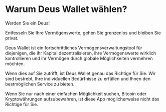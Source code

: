 # Warum Deus Wallet wählen?

Werden Sie ein Deus!

Entfesseln Sie Ihre Vermögenswerte, gehen Sie grenzenlos und bleiben Sie privat.

Deus Wallet ist ein fortschrittliches Vermögensverwaltungstool für diejenigen, die ihr Kapital dezentralisieren, ihre Vermögenswerte wirklich kontrollieren und ihr Vermögen durch globale Möglichkeiten vermehren möchten.

Wenn dies auf Sie zutrifft, ist Deus Wallet genau das Richtige für Sie. Wir sind bestrebt, Ihre individuellen Bedürfnisse zu erfüllen und Ihnen den bestmöglichen Service zu bieten.

Wenn Sie nur nach einer einfachen Möglichkeit suchen, Bitcoin oder Kryptowährungen aufzubewahren, ist diese App möglicherweise nicht das Richtige für Sie.